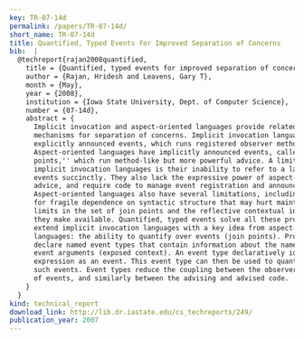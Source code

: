 ```yaml
---
key: TR-07-14d
permalink: /papers/TR-07-14d/
short_name: TR-07-14d
title: Quantified, Typed Events for Improved Separation of Concerns
bib:  |
  @techreport{rajan2008quantified,
    title = {Quantified, typed events for improved separation of concerns},
    author = {Rajan, Hridesh and Leavens, Gary T},
    month = {May},
    year = {2008},
    institution = {Iowa State University, Dept. of Computer Science},
    number = {07-14d},
    abstract = {
      Implicit invocation and aspect-oriented languages provide related but distinct
      mechanisms for separation of concerns. Implicit invocation languages have
      explicitly announced events, which runs registered observer methods.
      Aspect-oriented languages have implicitly announced events, called ``join
      points,'' which run method-like but more powerful advice. A limitation of
      implicit invocation languages is their inability to refer to a large set of
      events succinctly. They also lack the expressive power of aspect-oriented
      advice, and require code to manage event registration and announcement.
      Aspect-oriented languages also have several limitations, including the potential
      for fragile dependence on syntactic structure that may hurt maintainability,
      limits in the set of join points and the reflective contextual information that
      they make available. Quantified, typed events solve all these problems. They
      extend implicit invocation languages with a key idea from aspect-oriented
      languages: the ability to quantify over events (join points). Programmers
      declare named event types that contain information about the names and types of
      event arguments (exposed context). An event type declaratively identifies an
      expression as an event. This event type can then be used to quantify over all
      such events. Event types reduce the coupling between the observers and the set
      of events, and similarly between the advising and advised code.
    }
  }
kind: technical_report
download_link: http://lib.dr.iastate.edu/cs_techreports/249/
publication_year: 2007
---
```

